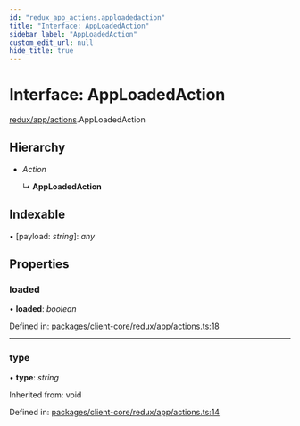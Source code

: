 ```yaml
---
id: "redux_app_actions.apploadedaction"
title: "Interface: AppLoadedAction"
sidebar_label: "AppLoadedAction"
custom_edit_url: null
hide_title: true
---
```


# Interface: AppLoadedAction

[redux/app/actions](../modules/redux_app_actions.md).AppLoadedAction

## Hierarchy

* *Action*

  ↳ **AppLoadedAction**

## Indexable

▪ [payload: *string*]: *any*

## Properties

### loaded

• **loaded**: *boolean*

Defined in: [packages/client-core/redux/app/actions.ts:18](https://github.com/xr3ngine/xr3ngine/blob/56376a778/packages/client-core/redux/app/actions.ts#L18)

___

### type

• **type**: *string*

Inherited from: void

Defined in: [packages/client-core/redux/app/actions.ts:14](https://github.com/xr3ngine/xr3ngine/blob/56376a778/packages/client-core/redux/app/actions.ts#L14)
